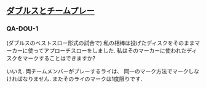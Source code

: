 ## [ダブルスとチームプレー](appendix-b)

### QA-DOU-1
(ダブルスのベストスロー形式の試合で)
私の相棒は投げたディスクをそのままマーカーに使ってアプローチスローをしました.
私はそのマーカーに使われたディスクをマークすることはできますか?

いいえ.
両チームメンバーがプレーするライは、
同一のマーク方法でマークしなければなりません.
またそのライのマークは1度限りです.
